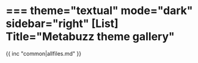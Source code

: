 ===
theme="textual"
mode="dark"
sidebar="right"
[List]
Title="Metabuzz theme gallery"
===

{{ inc "common|allfiles.md" }}

